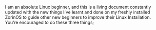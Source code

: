 I am an absolute Linux beginner, and this is a living document constantly updated with the new things I've learnt and done on my freshly installed ZorinOS to guide other new beginners to improve their Linux Installation.  
You're encouraged to do these three things;
